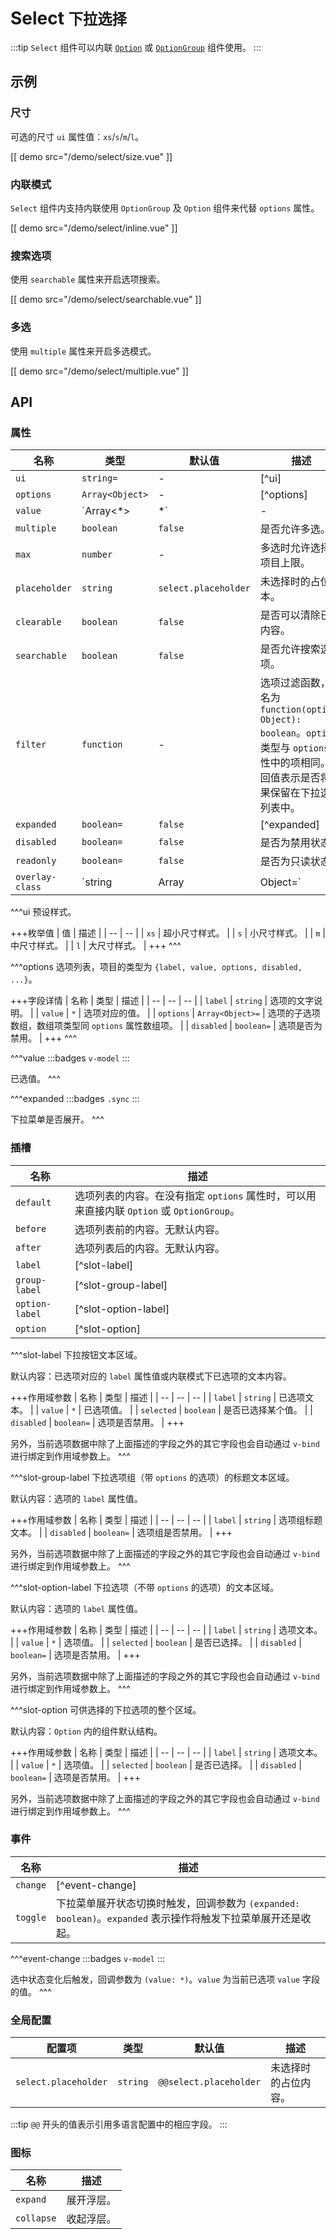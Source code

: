 # Select <small>下拉选择</small>

:::tip
`Select` 组件可以内联 [`Option`](./option) 或 [`OptionGroup`](./option-group) 组件使用。
:::

## 示例

### 尺寸

可选的尺寸 `ui` 属性值：`xs`/`s`/`m`/`l`。

[[ demo src="/demo/select/size.vue" ]]

### 内联模式

`Select` 组件内支持内联使用 `OptionGroup` 及 `Option` 组件来代替 `options` 属性。

[[ demo src="/demo/select/inline.vue" ]]

### 搜索选项

使用 `searchable` 属性来开启选项搜索。

[[ demo src="/demo/select/searchable.vue" ]]

### 多选

使用 `multiple` 属性来开启多选模式。

[[ demo src="/demo/select/multiple.vue" ]]

## API

### 属性

| 名称 | 类型 | 默认值 | 描述 |
| -- | -- | -- | -- |
| `ui` | `string=` | - | [^ui] |
| `options` | `Array<Object>` | - | [^options] |
| `value` | `Array<*>|*` | - | [^value] |
| `multiple` | `boolean` | `false` | 是否允许多选。 |
| `max` | `number` | - | 多选时允许选择的项目上限。 |
| `placeholder` | `string` | `select.placeholder` | 未选择时的占位文本。 |
| `clearable` | `boolean` | `false` | 是否可以清除已选内容。 |
| `searchable` | `boolean` | `false` | 是否允许搜索选项。 |
| `filter` | `function` | - | 选项过滤函数，签名为 `function(option: Object): boolean`。`option` 类型与 `options` 属性中的项相同。返回值表示是否将结果保留在下拉选项列表中。 |
| `expanded` | `boolean=` | `false` | [^expanded] |
| `disabled` | `boolean=` | `false` | 是否为禁用状态。 |
| `readonly` | `boolean=` | `false` | 是否为只读状态。 |
| `overlay-class` | `string|Array|Object=` | - | 参考 [Overlay](./overlay) 组件的 [`overlay-class` 属性](./overlay#属性)。 |

^^^ui
预设样式。

+++枚举值
| 值 | 描述 |
| -- | -- |
| `xs` | 超小尺寸样式。 |
| `s` | 小尺寸样式。 |
| `m` | 中尺寸样式。 |
| `l` | 大尺寸样式。 |
+++
^^^

^^^options
选项列表，项目的类型为 `{label, value, options, disabled, ...}`。

+++字段详情
| 名称 | 类型 | 描述 |
| -- | -- | -- |
| `label` | `string` | 选项的文字说明。 |
| `value` | `*` | 选项对应的值。 |
| `options` | `Array<Object>=` | 选项的子选项数组，数组项类型同 `options` 属性数组项。 |
| `disabled` | `boolean=` | 选项是否为禁用。 |
+++
^^^

^^^value
:::badges
`v-model`
:::

已选值。
^^^

^^^expanded
:::badges
`.sync`
:::

下拉菜单是否展开。
^^^

### 插槽

| 名称 | 描述 |
| -- | -- |
| `default` | 选项列表的内容。在没有指定 `options` 属性时，可以用来直接内联 `Option` 或 `OptionGroup`。 |
| `before` | 选项列表前的内容。无默认内容。 |
| `after` | 选项列表后的内容。无默认内容。 |
| `label` | [^slot-label] |
| `group-label` | [^slot-group-label] |
| `option-label` | [^slot-option-label] |
| `option` | [^slot-option] |

^^^slot-label
下拉按钮文本区域。

默认内容：已选项对应的 `label` 属性值或内联模式下已选项的文本内容。

+++作用域参数
| 名称 | 类型 | 描述 |
| -- | -- | -- |
| `label` | `string` | 已选项文本。 |
| `value` | `*` | 已选项值。 |
| `selected` | `boolean` | 是否已选择某个值。 |
| `disabled` | `boolean=` | 选项是否禁用。 |
+++

另外，当前选项数据中除了上面描述的字段之外的其它字段也会自动通过 `v-bind` 进行绑定到作用域参数上。
^^^

^^^slot-group-label
下拉选项组（带 `options` 的选项）的标题文本区域。

默认内容：选项的 `label` 属性值。

+++作用域参数
| 名称 | 类型 | 描述 |
| -- | -- | -- |
| `label` | `string` | 选项组标题文本。 |
| `disabled` | `boolean=` | 选项组是否禁用。 |
+++

另外，当前选项数据中除了上面描述的字段之外的其它字段也会自动通过 `v-bind` 进行绑定到作用域参数上。
^^^

^^^slot-option-label
下拉选项（不带 `options` 的选项）的文本区域。

默认内容：选项的 `label` 属性值。

+++作用域参数
| 名称 | 类型 | 描述 |
| -- | -- | -- |
| `label` | `string` | 选项文本。 |
| `value` | `*` | 选项值。 |
| `selected` | `boolean` | 是否已选择。 |
| `disabled` | `boolean=` | 选项是否禁用。 |
+++

另外，当前选项数据中除了上面描述的字段之外的其它字段也会自动通过 `v-bind` 进行绑定到作用域参数上。
^^^

^^^slot-option
可供选择的下拉选项的整个区域。

默认内容：`Option` 内的组件默认结构。

+++作用域参数
| 名称 | 类型 | 描述 |
| -- | -- | -- |
| `label` | `string` | 选项文本。 |
| `value` | `*` | 选项值。 |
| `selected` | `boolean` | 是否已选择。 |
| `disabled` | `boolean=` | 选项是否禁用。 |
+++

另外，当前选项数据中除了上面描述的字段之外的其它字段也会自动通过 `v-bind` 进行绑定到作用域参数上。
^^^

### 事件

| 名称 | 描述 |
| -- | -- |
| `change` | [^event-change] |
| `toggle` | 下拉菜单展开状态切换时触发，回调参数为 `(expanded: boolean)`。`expanded` 表示操作将触发下拉菜单展开还是收起。 |

^^^event-change
:::badges
`v-model`
:::

选中状态变化后触发，回调参数为 `(value: *)`。`value` 为当前已选项 `value` 字段的值。
^^^

### 全局配置

| 配置项 | 类型 | 默认值 | 描述 |
| -- | -- | -- | -- |
| `select.placeholder` | `string` | `@@select.placeholder` | 未选择时的占位内容。 |

:::tip
`@@` 开头的值表示引用多语言配置中的相应字段。
:::

### 图标

| 名称 | 描述 |
| -- | -- |
| `expand` | 展开浮层。 |
| `collapse` | 收起浮层。 |
